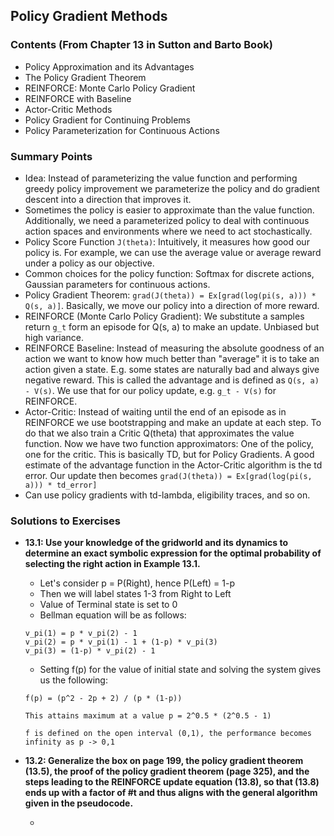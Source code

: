 
## Policy Gradient Methods 

### Contents (From Chapter 13 in Sutton and Barto Book)
- Policy Approximation and its Advantages
- The Policy Gradient Theorem
- REINFORCE: Monte Carlo Policy Gradient
- REINFORCE with Baseline
- Actor-Critic Methods
- Policy Gradient for Continuing Problems
- Policy Parameterization for Continuous Actions

### Summary Points
- Idea: Instead of parameterizing the value function and performing greedy policy improvement we parameterize the policy and do gradient descent into a direction that improves it.
- Sometimes the policy is easier to approximate than the value function. Additionally, we need a parameterized policy to deal with continuous action spaces and environments where we need to act stochastically.
- Policy Score Function ```J(theta)```: Intuitively, it measures how good our policy is. For example, we can use the average value or average reward under a policy as our objective.
- Common choices for the policy function: Softmax for discrete actions, Gaussian parameters for continuous actions.
- Policy Gradient Theorem: ```grad(J(theta)) = Ex[grad(log(pi(s, a))) * Q(s, a)]```. Basically, we move our policy into a direction of more reward.
- REINFORCE (Monte Carlo Policy Gradient): We substitute a samples return ```g_t``` form an episode for Q(s, a) to make an update. Unbiased but high variance.
- REINFORCE Baseline: Instead of measuring the absolute goodness of an action we want to know how much better than "average" it is to take an action given a state. E.g. some states are naturally bad and always give negative reward. This is called the advantage and is defined as ```Q(s, a) - V(s)```. We use that for our policy update, e.g. ```g_t - V(s)``` for REINFORCE.
- Actor-Critic: Instead of waiting until the end of an episode as in REINFORCE we use bootstrapping and make an update at each step. To do that we also train a Critic Q(theta) that approximates the value function. Now we have two function approximators: One of the policy, one for the critic. This is basically TD, but for Policy Gradients. A good estimate of the advantage function in the Actor-Critic algorithm is the td error. Our update then becomes ```grad(J(theta)) = Ex[grad(log(pi(s, a))) * td_error]```
- Can use policy gradients with td-lambda, eligibility traces, and so on.

### Solutions to Exercises

- **13.1: Use your knowledge of the gridworld and its dynamics to determine an exact symbolic expression for the optimal probability of selecting the right action in Example 13.1.**
  - Let's consider p = P(Right), hence P(Left) = 1-p
  - Then we will label states 1-3 from Right to Left
  - Value of Terminal state is set to 0
  - Bellman equation will be as follows:
  ```
  v_pi(1) = p * v_pi(2) - 1
  v_pi(2) = p * v_pi(1) - 1 + (1-p) * v_pi(3)
  v_pi(3) = (1-p) * v_pi(2) - 1
  ```
  - Setting f(p) for the value of initial state and solving the system gives us the following:
  ```
  f(p) = (p^2 - 2p + 2) / (p * (1-p))
  
  This attains maximum at a value p = 2^0.5 * (2^0.5 - 1)
  
  f is defined on the open interval (0,1), the performance becomes infinity as p -> 0,1
  ```

- **13.2: Generalize the box on page 199, the policy gradient theorem (13.5), the proof of the policy gradient theorem (page 325), and the steps leading to the REINFORCE update equation (13.8), so that (13.8) ends up with a factor of #t and thus aligns with the general algorithm given in the pseudocode.**

  - 
